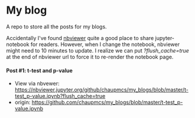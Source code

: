# My blog

A repo to store all the posts for my blogs.

Accidentally I've found [nbviewer](https://nbviewer.jupyter.org/) quite a good place to share jupyter-notebook for readers. However, when I change the notebook, nbviewer might need to 10 minutes to update. I realize we can put *?flush_cache=true* at the end of nbviewer url to force it to re-render the notebook page.

#### Post #1: t-test and p-value
- View via nbvewer: https://nbviewer.jupyter.org/github/chaupmcs/my_blogs/blob/master/t-test_p-value.ipynb?flush_cache=true
- origin: https://github.com/chaupmcs/my_blogs/blob/master/t-test_p-value.ipynb


